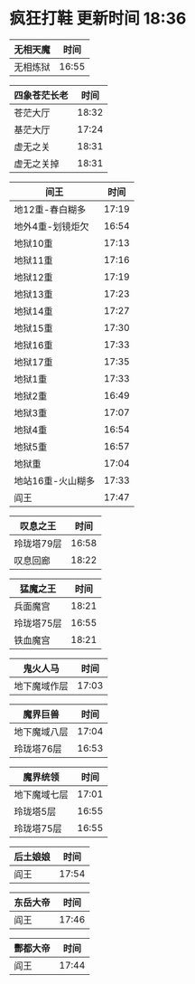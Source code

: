 # 疯狂打鞋 更新时间 18:36

| 无相天魔   | 时间    |
|--------|-------|
| 无相炼狱 | 16:55 |

| 四象苍茫长老   | 时间    |
|--------|-------|
| 苍茫大厅 | 18:32 |
| 基茫大厅 | 17:24 |
| 虚无之关 | 18:31 |
| 虚无之关掉 | 18:31 |

| 间王   | 时间    |
|--------|-------|
| 地12重-春白糊多 | 17:19 |
| 地外4重-划镜炬欠 | 16:54 |
| 地狱10重 | 17:13 |
| 地狱11重 | 17:16 |
| 地狱12重 | 17:19 |
| 地狱13重 | 17:23 |
| 地狱14重 | 17:27 |
| 地狱15重 | 17:30 |
| 地狱16重 | 17:33 |
| 地狱17重 | 17:35 |
| 地狱1重 | 17:33 |
| 地狱2重 | 16:49 |
| 地狱3重 | 17:07 |
| 地狱4重 | 16:54 |
| 地狱5重 | 16:57 |
| 地狱重 | 17:04 |
| 地站16重-火山糊多 | 17:33 |
| 阎王 | 17:47 |

| 叹息之王   | 时间    |
|--------|-------|
| 玲珑塔79层 | 16:58 |
| 叹息回廊 | 18:22 |

| 猛魔之王   | 时间    |
|--------|-------|
| 兵面魔宫 | 18:21 |
| 玲珑塔75层 | 16:55 |
| 铁血魔宫 | 18:21 |

| 鬼火人马   | 时间    |
|--------|-------|
| 地下魔域作层 | 17:03 |

| 魔界巨兽   | 时间    |
|--------|-------|
| 地下魔域八层 | 17:04 |
| 玲珑塔76层 | 16:53 |

| 魔界统领   | 时间    |
|--------|-------|
| 地下魔域七层 | 17:01 |
| 玲珑塔5层 | 16:55 |
| 玲珑塔75层 | 16:55 |

| 后土娘娘   | 时间    |
|--------|-------|
| 阎王 | 17:54 |

| 东岳大帝   | 时间    |
|--------|-------|
| 阎王 | 17:46 |

| 酆都大帝   | 时间    |
|--------|-------|
| 阎王 | 17:44 |